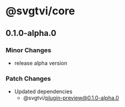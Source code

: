 # @svgtvi/core

## 0.1.0-alpha.0

### Minor Changes

- release alpha version

### Patch Changes

- Updated dependencies
  - @svgtvi/plugin-preview@0.1.0-alpha.0

